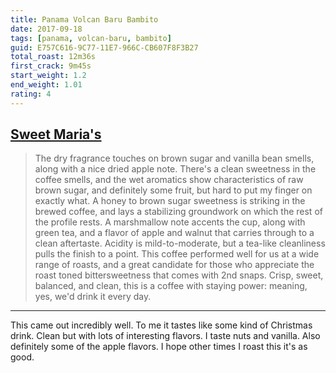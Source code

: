 ```yaml
---
title: Panama Volcan Baru Bambito
date: 2017-09-18
tags: [panama, volcan-baru, bambito]
guid: E757C616-9C77-11E7-966C-CB607F8F3B27
total_roast: 12m36s
first_crack: 9m45s
start_weight: 1.2
end_weight: 1.01
rating: 4
---
```


## [Sweet Maria's][sm]

> The dry fragrance touches on brown sugar and vanilla bean smells, along with a
> nice dried apple note. There's a clean sweetness in the coffee smells, and the
> wet aromatics show characteristics of raw brown sugar, and definitely some
> fruit, but hard to put my finger on exactly what. A honey to brown sugar
> sweetness is striking in the brewed coffee, and lays a stabilizing groundwork
> on which the rest of the profile rests. A marshmallow note accents the cup,
> along with green tea, and a flavor of apple and walnut that carries through to
> a clean aftertaste. Acidity is mild-to-moderate, but a tea-like cleanliness
> pulls the finish to a point. This coffee performed well for us at a wide range
> of roasts, and a great candidate for those who appreciate the roast toned
> bittersweetness that comes with 2nd snaps. Crisp, sweet, balanced, and clean,
> this is a coffee with staying power: meaning, yes, we'd drink it every day.

---

This came out incredibly well.  To me it tastes like some kind of Christmas
drink.  Clean but with lots of interesting flavors.  I taste nuts and vanilla.
Also definitely some of the apple flavors.  I hope other times I roast this it's
as good.

[sm]: https://www.sweetmarias.com/product/panama-volcan-baru-bambito
